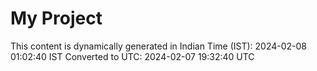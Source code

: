 # My Project

This content is dynamically generated in Indian Time (IST): 2024-02-08 01:02:40 IST
Converted to UTC: 2024-02-07 19:32:40 UTC
